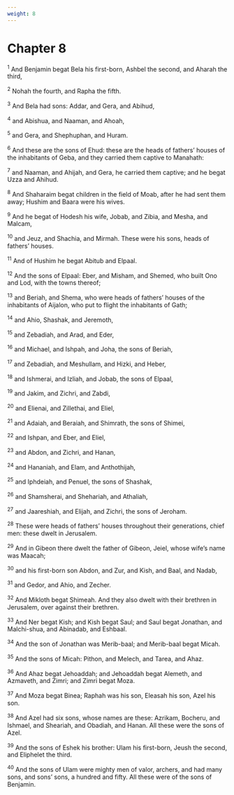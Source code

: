 ```yaml
---
weight: 8
---
```


# Chapter 8

<sup>1</sup> And Benjamin begat Bela his first-born, Ashbel the second, and Aharah the third, 

<sup>2</sup> Nohah the fourth, and Rapha the fifth. 

<sup>3</sup> And Bela had sons: Addar, and Gera, and Abihud, 

<sup>4</sup> and Abishua, and Naaman, and Ahoah, 

<sup>5</sup> and Gera, and Shephuphan, and Huram. 

<sup>6</sup> And these are the sons of Ehud: these are the heads of fathers’ houses of the inhabitants of Geba, and they carried them captive to Manahath: 

<sup>7</sup> and Naaman, and Ahijah, and Gera, he carried them captive; and he begat Uzza and Ahihud. 

<sup>8</sup> And Shaharaim begat children in the field of Moab, after he had sent them away; Hushim and Baara were his wives. 

<sup>9</sup> And he begat of Hodesh his wife, Jobab, and Zibia, and Mesha, and Malcam, 

<sup>10</sup> and Jeuz, and Shachia, and Mirmah. These were his sons, heads of fathers’ houses. 

<sup>11</sup> And of Hushim he begat Abitub and Elpaal. 

<sup>12</sup> And the sons of Elpaal: Eber, and Misham, and Shemed, who built Ono and Lod, with the towns thereof; 

<sup>13</sup> and Beriah, and Shema, who were heads of fathers’ houses of the inhabitants of Aijalon, who put to flight the inhabitants of Gath; 

<sup>14</sup> and Ahio, Shashak, and Jeremoth, 

<sup>15</sup> and Zebadiah, and Arad, and Eder, 

<sup>16</sup> and Michael, and Ishpah, and Joha, the sons of Beriah, 

<sup>17</sup> and Zebadiah, and Meshullam, and Hizki, and Heber, 

<sup>18</sup> and Ishmerai, and Izliah, and Jobab, the sons of Elpaal, 

<sup>19</sup> and Jakim, and Zichri, and Zabdi, 

<sup>20</sup> and Elienai, and Zillethai, and Eliel, 

<sup>21</sup> and Adaiah, and Beraiah, and Shimrath, the sons of Shimei, 

<sup>22</sup> and Ishpan, and Eber, and Eliel, 

<sup>23</sup> and Abdon, and Zichri, and Hanan, 

<sup>24</sup> and Hananiah, and Elam, and Anthothijah, 

<sup>25</sup> and Iphdeiah, and Penuel, the sons of Shashak, 

<sup>26</sup> and Shamsherai, and Shehariah, and Athaliah, 

<sup>27</sup> and Jaareshiah, and Elijah, and Zichri, the sons of Jeroham. 

<sup>28</sup> These were heads of fathers’ houses throughout their generations, chief men: these dwelt in Jerusalem. 

<sup>29</sup> And in Gibeon there dwelt the father of Gibeon, Jeiel, whose wife’s name was Maacah; 

<sup>30</sup> and his first-born son Abdon, and Zur, and Kish, and Baal, and Nadab, 

<sup>31</sup> and Gedor, and Ahio, and Zecher. 

<sup>32</sup> And Mikloth begat Shimeah. And they also dwelt with their brethren in Jerusalem, over against their brethren. 

<sup>33</sup> And Ner begat Kish; and Kish begat Saul; and Saul begat Jonathan, and Malchi-shua, and Abinadab, and Eshbaal. 

<sup>34</sup> And the son of Jonathan was Merib-baal; and Merib-baal begat Micah. 

<sup>35</sup> And the sons of Micah: Pithon, and Melech, and Tarea, and Ahaz. 

<sup>36</sup> And Ahaz begat Jehoaddah; and Jehoaddah begat Alemeth, and Azmaveth, and Zimri; and Zimri begat Moza. 

<sup>37</sup> And Moza begat Binea; Raphah was his son, Eleasah his son, Azel his son. 

<sup>38</sup> And Azel had six sons, whose names are these: Azrikam, Bocheru, and Ishmael, and Sheariah, and Obadiah, and Hanan. All these were the sons of Azel. 

<sup>39</sup> And the sons of Eshek his brother: Ulam his first-born, Jeush the second, and Eliphelet the third. 

<sup>40</sup> And the sons of Ulam were mighty men of valor, archers, and had many sons, and sons’ sons, a hundred and fifty. All these were of the sons of Benjamin. 


